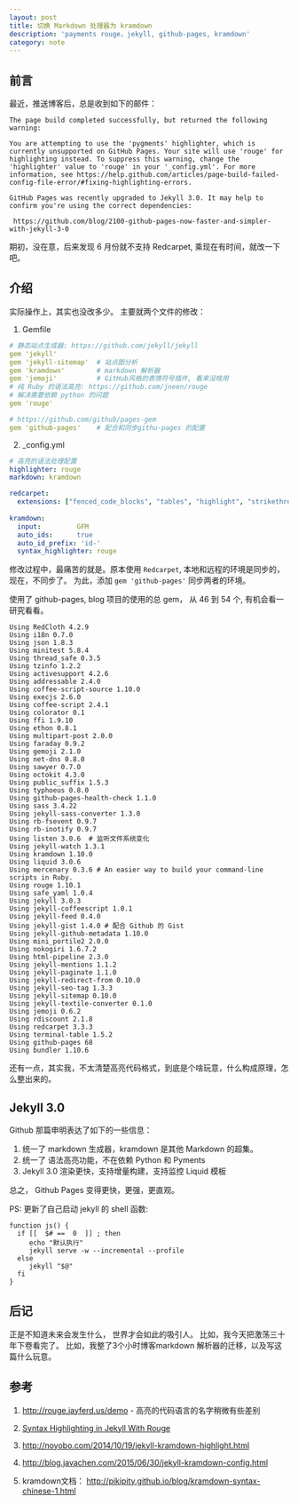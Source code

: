 ```yaml
---
layout: post
title: 切换 Markdown 处理器为 kramdown
description: 'payments rouge，jekyll, github-pages, kramdown'
category: note
---
```


## 前言

最近，推送博客后，总是收到如下的邮件： 

```
The page build completed successfully, but returned the following warning:

You are attempting to use the 'pygments' highlighter, which is currently unsupported on GitHub Pages. Your site will use 'rouge' for highlighting instead. To suppress this warning, change the 'highlighter' value to 'rouge' in your '_config.yml'. For more information, see https://help.github.com/articles/page-build-failed-config-file-error/#fixing-highlighting-errors.

GitHub Pages was recently upgraded to Jekyll 3.0. It may help to confirm you're using the correct dependencies:

 https://github.com/blog/2100-github-pages-now-faster-and-simpler-with-jekyll-3-0

```

期初，没在意，后来发现 6 月份就不支持 Redcarpet, 乘现在有时间，就改一下吧。

## 介绍

实际操作上，其实也没改多少。 主要就两个文件的修改： 

1. Gemfile

```yml
# 静态站点生成器: https://github.com/jekyll/jekyll
gem 'jekyll'  
gem 'jekyll-sitemap'  # 站点图分析
gem 'kramdown'        # markdown 解析器
gem 'jemoji'          # GitHub风格的表情符号插件, 看来没啥用
# 纯 Ruby 的语法高亮: https://github.com/jneen/rouge
# 解决需要依赖 python 的问题
gem 'rouge'

# https://github.com/github/pages-gem
gem 'github-pages'    # 配合和同步githu-pages 的配置
```


2. _config.yml

``` yml
# 高亮的语法处理配置
highlighter: rouge
markdown: kramdown

redcarpet:
  extensions: ["fenced_code_blocks", "tables", "highlight", "strikethrough"]
  
kramdown:
  input:         GFM
  auto_ids:      true
  auto_id_prefix: 'id-'
  syntax_highlighter: rouge
```

修改过程中，最痛苦的就是。原本使用 `Redcarpet`, 本地和远程的环境是同步的，现在，不同步了。 为此，添加 `gem 'github-pages'` 同步两者的环境。

使用了 github-pages, blog 项目的使用的总 gem， 从 46 到 54 个, 有机会看一研究看看。

```
Using RedCloth 4.2.9
Using i18n 0.7.0
Using json 1.8.3
Using minitest 5.8.4
Using thread_safe 0.3.5
Using tzinfo 1.2.2
Using activesupport 4.2.6
Using addressable 2.4.0
Using coffee-script-source 1.10.0
Using execjs 2.6.0
Using coffee-script 2.4.1
Using colorator 0.1
Using ffi 1.9.10
Using ethon 0.8.1
Using multipart-post 2.0.0
Using faraday 0.9.2
Using gemoji 2.1.0
Using net-dns 0.8.0
Using sawyer 0.7.0
Using octokit 4.3.0
Using public_suffix 1.5.3
Using typhoeus 0.8.0
Using github-pages-health-check 1.1.0
Using sass 3.4.22
Using jekyll-sass-converter 1.3.0
Using rb-fsevent 0.9.7
Using rb-inotify 0.9.7
Using listen 3.0.6  # 监听文件系统变化
Using jekyll-watch 1.3.1
Using kramdown 1.10.0
Using liquid 3.0.6
Using mercenary 0.3.6 # An easier way to build your command-line scripts in Ruby.
Using rouge 1.10.1
Using safe_yaml 1.0.4
Using jekyll 3.0.3
Using jekyll-coffeescript 1.0.1
Using jekyll-feed 0.4.0
Using jekyll-gist 1.4.0 # 配合 Github 的 Gist
Using jekyll-github-metadata 1.10.0
Using mini_portile2 2.0.0
Using nokogiri 1.6.7.2
Using html-pipeline 2.3.0
Using jekyll-mentions 1.1.2
Using jekyll-paginate 1.1.0
Using jekyll-redirect-from 0.10.0
Using jekyll-seo-tag 1.3.3
Using jekyll-sitemap 0.10.0
Using jekyll-textile-converter 0.1.0
Using jemoji 0.6.2
Using rdiscount 2.1.8
Using redcarpet 3.3.3
Using terminal-table 1.5.2
Using github-pages 68
Using bundler 1.10.6
``` 

还有一点，其实我，不太清楚高亮代码格式，到底是个啥玩意，什么构成原理，怎么整出来的。

## Jekyll 3.0 

Github 那篇申明表达了如下的一些信息： 

1. 统一了 markdown 生成器，kramdown 是其他 Markdown 的超集。
2. 统一了 语法高亮功能，不在依赖 Python 和 Pyments
3. Jekyll 3.0 渲染更快，支持增量构建，支持监控 Liquid 模板

总之， Github Pages 变得更快，更强，更直观。

PS: 更新了自己启动 jekyll 的 shell 函数:

```shell
function js() {
  if [[  $# ==  0  ]] ; then
     echo "默认执行"
     jekyll serve -w --incremental --profile
  else
     jekyll "$@"
  fi
}

```

## 后记

正是不知道未来会发生什么， 世界才会如此的吸引人。 比如，我今天把激荡三十年下卷看完了。 比如，我整了3个小时博客markdown 解析器的迁移，以及写这篇什么玩意。

## 参考

1. <http://rouge.jayferd.us/demo> - 高亮的代码语言的名字稍微有些差别

2. [Syntax Highlighting in Jekyll With Rouge](https://sacha.me/articles/jekyll-rouge/)

3. <http://noyobo.com/2014/10/19/jekyll-kramdown-highlight.html>

4. <http://blog.javachen.com/2015/06/30/jekyll-kramdown-config.html>

5. kramdown文档： <http://pikipity.github.io/blog/kramdown-syntax-chinese-1.html>